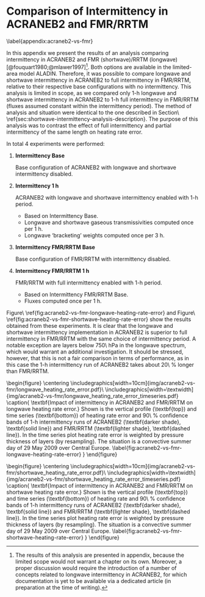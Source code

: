Comparison of Intermittency in ACRANEB2 and FMR/RRTM
====================================================
\label{appendix:acraneb2-vs-fmr}

In this appendix we present the results of an analysis comparing
intermittency in ACRANEB2 and FMR (shortwave)/RRTM (longwave)
[@fouquart1980;@mlawer1997][^appendix-note].
Both options are available
in the limited-area model ALADIN. Therefore, it was possible to compare
longwave and shortwave intermittency in ACRANEB2 to full intermittency in
FMR/RRTM,
relative to their respective base configurations with no intermittency.
This analysis is limited in scope, as we compared only
1-h longwave and shortwave intermittency in ACRANEB2 to 1-h full intermittency
in FMR/RRTM (fluxes assumed constant within the intermittency period).
The method of analysis and situation were identical to the one described in
Section\ \ref{sec:shortwave-intermittency-analysis-description}.
The purpose of this analysis was to contrast the effect of full intermittency
and partial intermittency of the same length on heating rate error.

[^appendix-note]: The results of this analysis are presented in appendix,
because the limited scope would not warrant a chapter on its own. Moreover,
a proper discussion would require the introduction of a number of concepts
related to longwave intermittency in ACRANEB2, for which documentation is yet
to be available via a dedicated article (in preparation at the time of writing).

In total 4 experiments were performed:

1. **Intermittency Base**
    
    Base configuration of ACRANEB2 with longwave and shortwave intermittency
    disabled.

2. **Intermittency 1 h**

    ACRANEB2 with longwave and shortwave intermittency enabled with 1-h
    period.

    * Based on Intermittency Base.
    * Longwave and shortwave gaseous transmissivities computed once per 1 h.
    * Longwave ‘bracketing’ weights computed once per 3 h.

3. **Intermittency FMR/RRTM Base**

    Base configuration of FMR/RRTM with intermittency disabled.

4. **Intermittency FMR/RRTM 1 h**

    FMR/RRTM with full intermittency enabled with 1-h period.

    * Based on Intermittency FMR/RRTM Base.
    * Fluxes computed once per 1 h.

Figure\ \ref{fig:acraneb2-vs-fmr-longwave-heating-rate-error}
and Figure\ \ref{fig:acraneb2-vs-fmr-shortwave-heating-rate-error}
show the results obtained from these experiments.
It is clear that the longwave and shortwave intermittency implementation
in ACRANEB2 is superior to full intermittency in FMR/RRTM
with the same choice of
intermittency period. A notable exception are layers below 750\ hPa
in the longwave spectrum, which would warrant an additional investigation.
It should be stressed, however, that this is not a fair
comparison in terms of performance, as in this case the 1-h intermittency
run of ACRANEB2 takes about 20\ % longer than FMR/RRTM.

\begin{figure}
\centering
\includegraphics[width=10cm]{img/acraneb2-vs-fmr/longwave_heating_rate_error.pdf}\\
\includegraphics[width=\textwidth]{img/acraneb2-vs-fmr/longwave_heating_rate_error_timeseries.pdf}
\caption{
\textbf{Impact of intermittency in ACRANEB2 and FMR/RRTM on longwave heating rate error.}
Shown is the vertical profile (\textbf{top}) and time series (\textbf{bottom})
of heating rate error and 90\ \% confidence bands
of 1-h intermittency runs of ACRANEB2
(\textbf{darker shade}, \textbf{solid line}) and
FMR/RRTM (\textbf{lighter shade}, \textbf{dashed line}). In the time series plot
heating rate error is weighted by pressure thickness of layers (by resampling).
The situation is a convective summer day of 29 May 2009 over Central Europe.
\label{fig:acraneb2-vs-fmr-longwave-heating-rate-error}
}
\end{figure}

\begin{figure}
\centering
\includegraphics[width=10cm]{img/acraneb2-vs-fmr/shortwave_heating_rate_error.pdf}\\
\includegraphics[width=\textwidth]{img/acraneb2-vs-fmr/shortwave_heating_rate_error_timeseries.pdf}
\caption{
\textbf{Impact of intermittency in ACRANEB2 and FMR/RRTM on shortwave heating rate error.}
Shown is the vertical profile (\textbf{top}) and time series (\textbf{bottom})
of heating rate and 90\ \% confidence bands
of 1-h intermittency runs of ACRANEB2
(\textbf{darker shade}, \textbf{solid line}) and
FMR/RRTM (\textbf{lighter shade}, \textbf{dashed line}). In the time series plot
heating rate error is weighted by pressure thickness of layers (by resampling).
The situation is a convective summer day of 29 May 2009 over Central Europe.
\label{fig:acraneb2-vs-fmr-shortwave-heating-rate-error}
}
\end{figure}
